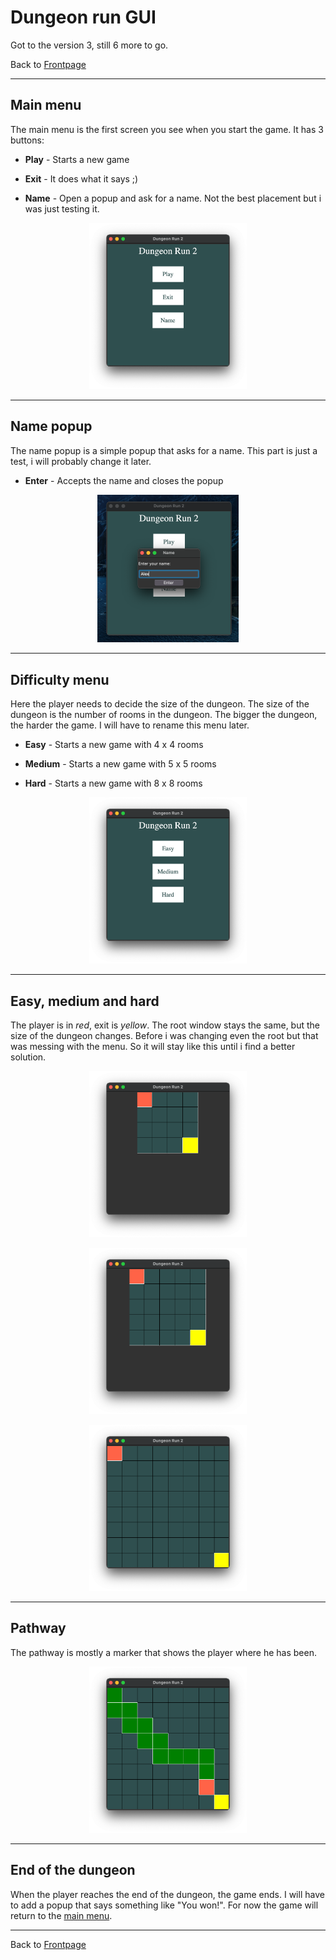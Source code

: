 # Dungeon run GUI

Got to the version 3, still 6 more to go. 

Back to [Frontpage](../README.md)

---

## Main menu

The main menu is the first screen you see when you start the game. It has 3 buttons:

- **Play** - Starts a new game

- **Exit** - It does what it says ;)

- **Name** - Open a popup and ask for a name. Not the best placement but i was just testing it.

<p align = "center">
<img src="../img/mainmenu.png" width=50% >

---

## Name popup

The name popup is a simple popup that asks for a name. This part is just a test, i will probably change it later.

- **Enter** - Accepts the name and closes the popup

<p align = "center">
<img src="../img/name.png" width=45% >

---

## Difficulty menu

Here the player needs to decide the size of the dungeon. The size of the dungeon is the number of rooms in the dungeon. The bigger the dungeon, the harder the game. I will have to rename this menu later.

- **Easy** - Starts a new game with 4 x 4 rooms

- **Medium** - Starts a new game with 5 x 5 rooms

- **Hard** - Starts a new game with 8 x 8 rooms

<p align = "center">
<img src="../img/difficulty.png" width=50% >

---

## Easy, medium and hard

The player is in _red_, exit is _yellow_.
The root window stays the same, but the size of the dungeon changes. Before i was changing even the root but that was messing with the menu. So it will stay like this until i find a better solution.

<p align = "center">
<img src="../img/easy.png" width=50% >

<p align = "center">
<img src="../img/medium.png" width=50% >

<p align = "center">
<img src="../img/hard.png" width=50% >

---

## Pathway

The pathway is mostly a marker that shows the player where he has been.

<p align = "center">
<img src="../img/path.png" width=50% >

---

## End of the dungeon

When the player reaches the end of the dungeon, the game ends. I will have to add a popup that says something like "You won!". For now the game will return to the [main menu](#main-menu).

---

Back to [Frontpage](../README.md)
